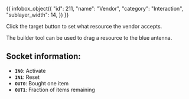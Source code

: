 {{ infobox_object({
	"id": 211,
	"name": "Vendor",
	"category": "Interaction",
	"sublayer_width": 14,
}) }}

Click the target button to set what resource the vendor accepts.

The builder tool can be used to drag a resource to the blue antenna.

## Socket information:
- **`IN0`**: Activate
- **`IN1`**: Reset
- **`OUT0`**: Bought one item
- **`OUT1`**: Fraction of items remaining
